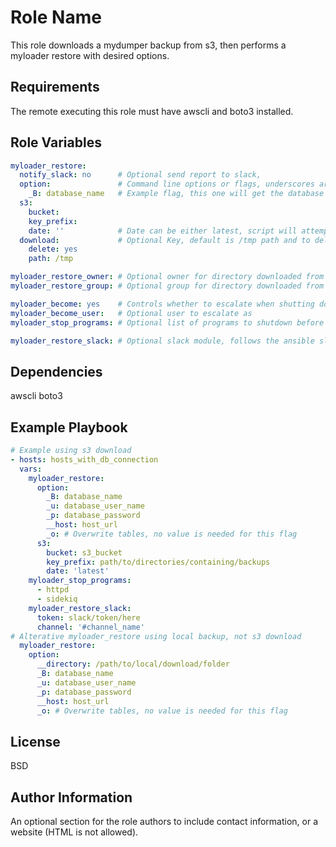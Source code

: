 Role Name
=========

This role downloads a mydumper backup from s3, then performs a myloader restore with desired options.

Requirements
------------

The remote executing this role must have awscli and boto3 installed.

Role Variables
--------------

```yaml
myloader_restore:
  notify_slack: no      # Optional send report to slack,
  option:               # Command line options or flags, underscores are converted into dashes
    _B: database_name   # Example flag, this one will get the database name, __database would also have worked
  s3:
    bucket:
    key_prefix:
    date: ''            # Date can be either latest, script will attempt to get latest backup in folder, or specific date, if data is given it must be in quotes
  download:             # Optional Key, default is /tmp path and to delete the s3 directory after the myloader restore is complete
    delete: yes
    path: /tmp

myloader_restore_owner: # Optional owner for directory downloaded from S3
myloader_restore_group: # Optional group for directory downloaded from S3

myloader_become: yes    # Controls whether to escalate when shutting down programs in the myloader_stop_programs list
myloader_become_user:   # Optional user to escalate as
myloader_stop_programs: # Optional list of programs to shutdown before performing the myloader command, the programs are started after the restore is completed

myloader_restore_slack: # Optional slack module, follows the ansible slack module, myloader_restore_slack_msg is the default message variable that can be overridden by myloader_restore_slack.msg
```

Dependencies
------------

awscli
boto3

Example Playbook
----------------
```yaml
# Example using s3 download
- hosts: hosts_with_db_connection
  vars:
    myloader_restore:
      option:
        _B: database_name
        _u: database_user_name
        _p: database_password
        __host: host_url
        _o: # Overwrite tables, no value is needed for this flag
      s3:
        bucket: s3_bucket
        key_prefix: path/to/directories/containing/backups
        date: 'latest'
    myloader_stop_programs:
      - httpd
      - sidekiq
    myloader_restore_slack:
      token: slack/token/here
      channel: '#channel_name'
# Alterative myloader_restore using local backup, not s3 download
  myloader_restore:
    option:
      __directory: /path/to/local/download/folder
      _B: database_name
      _u: database_user_name
      _p: database_password
      __host: host_url
      _o: # Overwrite tables, no value is needed for this flag
```

License
-------

BSD

Author Information
------------------

An optional section for the role authors to include contact information, or a website (HTML is not allowed).

